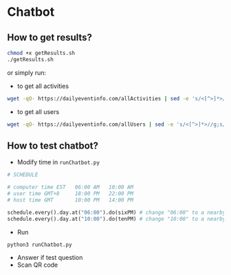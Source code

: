 # Chatbot

## How to get results?
```bash
chmod +x getResults.sh
./getResults.sh
```

or simply run:
- to get all activities
```bash
wget -qO- https://dailyeventinfo.com/allActivities | sed -e 's/<[^>]*>//g;s/^ //g;s/^[ \t]*//;s/完成情况//;/^$/d' > allActivites.csv
```

- to get all users
```bash
wget -qO- https://dailyeventinfo.com/allUsers | sed -e 's/<[^>]*>//g;s/^ //g;s/^[ \t]*//;s/完成情况//;/^$/d' > allUsers.csv
```

## How to test chatbot?
- Modify time in `runChatbot.py`
```python
# SCHEDULE

# computer time EST   06:00 AM   10:00 AM
# user time GMT+8     18:00 PM   22:00 PM
# host time GMT       10:00 PM   14:00 PM

schedule.every().day.at("06:00").do(sixPM) # change "06:00" to a nearby computer time
schedule.every().day.at("10:00").do(tenPM) # change "10:00" to a nearby computer time
```
- Run
```
python3 runChatbot.py
```

- Answer if test question
- Scan QR code
